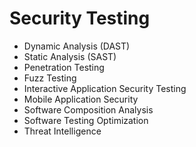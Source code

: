 # Security Testing
* Dynamic Analysis (DAST)
* Static Analysis (SAST)
* Penetration Testing
* Fuzz Testing
* Interactive Application Security Testing
* Mobile Application Security
* Software Composition Analysis
* Software Testing Optimization
* Threat Intelligence
